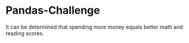 # Pandas-Challenge

It can be determined that spending more money equals better math and reading scores.
